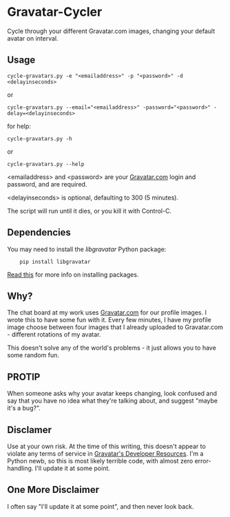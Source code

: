 Gravatar-Cycler
===============

Cycle through your different Gravatar.com images, changing your default avatar on interval.


Usage
-----

    cycle-gravatars.py -e "<emailaddress>" -p "<password>" -d <delayinseconds>
    
or

    cycle-gravatars.py --email="<emailaddress>" -password="<password>" -delay=<delayinseconds>

for help:

    cycle-gravatars.py -h

or

    cycle-gravatars.py --help
    

&lt;emailaddress&gt; and &lt;password&gt; are your [Gravatar.com](http://gravatar.com) login and password, and are required.

&lt;delayinseconds&gt; is optional, defaulting to 300 (5 minutes).

The script will run until it dies, or you kill it with Control-C.


Dependencies
------------

You may need to install the _libgravatar_ Python package:

        pip install libgravatar

[Read this](http://dabapps.com/blog/introduction-to-pip-and-virtualenv-python/) for more info on installing packages.


Why?
----

The chat board at my work uses [Gravatar.com](http://gravatar.com) for our profile images. I wrote this to have some fun with it. Every few minutes, I have my profile image choose between four images that I already uploaded to Gravatar.com - different rotations of my avatar.

This doesn't solve any of the world's problems - it just allows you to have some random fun.


PROTIP
------

When someone asks why your avatar keeps changing, look confused and say that you have no idea what they're talking about, and suggest "maybe it's a bug?".


Disclamer
---------

Use at your own risk. At the time of this writing, this doesn't appear to violate any terms of service in [Gravatar's Developer Resources](http://en.gravatar.com/site/implement/). I'm a Python newb, so this is most likely terrible code, with almost zero error-handling. I'll update it at some point.


One More Disclaimer
-------------------

I often say "I'll update it at some point", and then never look back.
